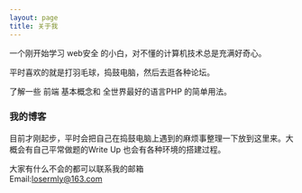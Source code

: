 ```yaml
---
layout: page
title: 关于我
---
```


一个刚开始学习 web安全 的小白，对不懂的计算机技术总是充满好奇心。
<p>
平时喜欢的就是打羽毛球，捣鼓电脑，然后去逛各种论坛。
<p>
了解一些 前端 基本概念和 全世界最好的语言PHP 的简单用法。

<p>

<h3> 我的博客 </h3>  

<p>

目前才刚起步，平时会把自己在捣鼓电脑上遇到的麻烦事整理一下放到这里来。大概会有自己平常做题的Write Up 也会有各种环境的搭建过程。

<p>

<p>

大家有什么不会的都可以联系我的邮箱 <br/> Email:losermly@163.com
